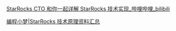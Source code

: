 

[StarRocks CTO 和你一起详解 StarRocks 技术实现\_哔哩哔哩\_bilibili](https://www.bilibili.com/video/BV16M4y1g7E9/?spm_id_from=333.788.recommend_more_video.4&vd_source=9654d62f7cce5932a53570602662aa2d)

[编程小梦|StarRocks 技术原理资料汇总](https://blog.bcmeng.com/post/starrocks-internal.html)